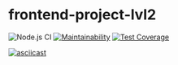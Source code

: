# frontend-project-lvl2
![Node.js CI](https://github.com/DmitriyK/frontend-project-lvl2/workflows/Node.js%20CI/badge.svg)
[![Maintainability](https://api.codeclimate.com/v1/badges/0875cc3054ae2777fe7e/maintainability)](https://codeclimate.com/github/DmitriyK/frontend-project-lvl2/maintainability)
[![Test Coverage](https://api.codeclimate.com/v1/badges/0875cc3054ae2777fe7e/test_coverage)](https://codeclimate.com/github/DmitriyK/frontend-project-lvl2/test_coverage)

[![asciicast](https://asciinema.org/a/326679.svg)](https://asciinema.org/a/326679)
